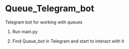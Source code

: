 # Queue_Telegram_bot
Telegram bot for working with queues


1) Run main.py

2) Find Queue_bot in Telegram and start to interact with it
